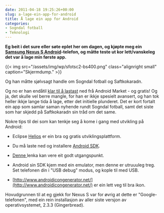```yaml
---
date: 2011-04-18 19:25:26+00:00
slug: a-lage-ein-app-for-android
title: Å lage ein app for Android
categories:
- Sogndal fotball
- Teknologi
---
```


**Eg beit i det sure eller søte eplet her om dagen, og kjøpte meg ein [Samsung Nexus S Android](http://www.amobil.no/artikler/samsung_nexus_s/81508/konklusjon)-telefon, og måtte teste ut kor lett/vanskeleg det var å lage min første app.**

{{< img src="/assets/img/wp/sfotsc2-bs400.png" class="alignright small" caption="Skjermdump." >}}

<!--more-->

Og han måtte sjølvsagt handle om Sogndal fotball og Saftkokaradn.

Og no er han endåtil [klar til å lastast](https://market.android.com/details?id=com.bep.sogndalfotball) ned frå Android Market - og gratis! Og ja, det skulle vel berre mangle, for han er ikkje spesielt avansert, og han tok heller ikkje lange tida å lage, etter det initielle plunderet. Det er kort fortalt ein app som samlar saman nyhende rundt Sogndal fotball, samt det siste som har skjedd på Saftkokaradn sin tråd om det same.

Nokre tips til dei som kan tenkje seg å kome i gang med utvikling på Android:



	
  * Eclipse [Helios](http://www.eclipse.org/downloads/) er ein bra og gratis utviklingsplattform.

	
  * Du må laste ned og installere [Android SDK](http://developer.android.com/sdk/index.html).

	
  * [Denne ](http://code.google.com/a/eclipselabs.org/p/m2eclipse-android-integration/wiki/GettingStarted)lenka kan vere eit godt utgangspunkt.

	
  * Android sin SDK kjem med ein emulator, men denne er utruuuleg treg. Set telefonen din i "USB debug" modus, og kople til med USB.

	
  * [http://www.androidicongenerator.net/](http://www.androidicongenerator.net/) er ein lett veg til bra ikon.


Hovudgrunnen til at eg gjekk for Nexus S var for øvrig at dette er "Google-telefonen", med ein rein installasjon av aller siste versjon av operativsystemet, 2.3.3 (Gingerbread).

